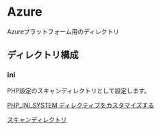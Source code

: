 # Azure

Azureプラットフォーム用のディレクトリ

## ディレクトリ構成

### ini

PHP設定のスキャンディレクトリとして設定します。

[PHP_INI_SYSTEM ディレクティブをカスタマイズする](https://docs.microsoft.com/ja-jp/azure/app-service/configure-language-php?pivots=platform-windows#customize-php_ini_system-directives)

[スキャンディレクトリ](https://www.php.net/manual/ja/configuration.file.php#configuration.file.scan)
